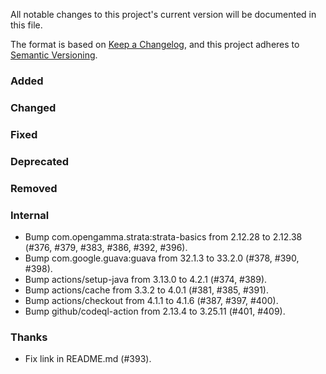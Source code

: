All notable changes to this project's current version will be documented in this file.

The format is based on [Keep a Changelog](https://keepachangelog.com/en/1.0.0/), and this project adheres
to [Semantic Versioning](https://semver.org/spec/v2.0.0.html).

### Added

### Changed

### Fixed

### Deprecated

### Removed

### Internal

- Bump com.opengamma.strata:strata-basics from 2.12.28 to 2.12.38 (#376, #379, #383, #386, #392, #396).
- Bump com.google.guava:guava from 32.1.3 to 33.2.0 (#378, #390, #398).
- Bump actions/setup-java from 3.13.0 to 4.2.1 (#374, #389).
- Bump actions/cache from 3.3.2 to 4.0.1 (#381, #385, #391).
- Bump actions/checkout from 4.1.1 to 4.1.6 (#387, #397, #400).
- Bump github/codeql-action from 2.13.4 to 3.25.11 (#401, #409).

### Thanks

- Fix link in README.md (#393).
